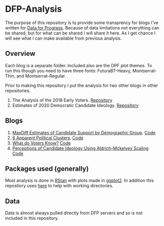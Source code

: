 # DFP-Analysis
The purpose of this repository is to provide some transprency for blogs I've written for [Data for Progress](https://www.dataforprogress.org/). Because of data limitations not everything can be shared, but for what can be shared I will share it here. As I get chance I will see what I can make available from previous analysis. 

## Overview 
Each blog is a separate folder. Included also are the DPF plot themes. To run this though you need to have three fonts: FuturaBT-Heavy, Montserrat-Thin, and Montserrat-Regular.

Prior to making this repository I put the analysis for two other blogs in other repositories.
1. The Analysis of the 2018 Early Voters. [Repository](https://github.com/reuning/2018-live-poll-results)
2. Estimates of 2020 Democratic Candidate Ideology. [Repository](https://github.com/reuning/2020-Candidate-Positions)


## Blogs 
1. [MaxDiff Estimates of Candidate Support by Demographic Group](https://www.dataforprogress.org/blog/2019/6/17/a-better-measure-of-candidate-support-by-demographic-groups). [Code](MaxDiff_Candidates)
2. [6 Apparent Political Clusters](https://wthh.dataforprogress.org/blog/2018/11/25/the-six-apparent-political-clusters). [Code](WTHH_Classes)
3. [What do Voters Know?](https://www.dataforprogress.org/blog/2019/6/26/what-do-the-voters-know) [Code](What_Voters_Know)
4. [Perceptions of Candidate Ideology Using Aldrich-Mckelvey Scaling](https://www.dataforprogress.org/blog/2019/7/4/perceptions-of-candidate-ideology) [Code](AM_Scaling)

## Packages used (generally)
Most analysis is done in [RStan](https://github.com/stan-dev/stan) with plots made in [ggplot2](https://ggplot2.tidyverse.org/). In addition this repostiory uses [here](https://github.com/r-lib/here) to help with working directories. 

## Data
Data is almost always pulled directly from DFP servers and so is not included in this repository. 



